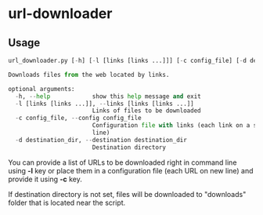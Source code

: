 url-downloader
==============

Usage
-----

```python
url_downloader.py [-h] [-l [links [links ...]]] [-c config_file] [-d destination_dir]

Downloads files from the web located by links.

optional arguments:
  -h, --help            show this help message and exit
  -l [links [links ...]], --links [links [links ...]]
                        Links of files to be downloaded
  -c config_file, --config config_file
                        Configuration file with links (each link on a single
                        line)
  -d destination_dir, --destination destination_dir
                        Destination directory
```

You can provide a list of URLs to be downloaded right in command line using **-l** key or 
place them in a configuration file (each URL on new line) and provide it using **-c** key.

If destination directory is not set, files will be downloaded to "downloads" folder that is located near the script. 
